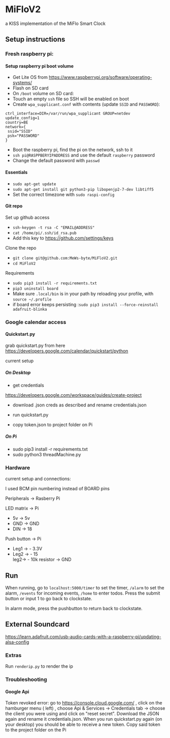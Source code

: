 # MiFloV2
a KISS implementation of the MiFlo Smart Clock

## Setup instructions

### Fresh raspberry pi:

#### Setup raspberry pi boot volume

* Get Lite OS from https://www.raspberrypi.org/software/operating-systems/
* Flash on SD card
* On `/boot` volume on SD card:
* Touch an empty `ssh` file so SSH will be enabled on boot
* Create `wpa_supplicant.conf` with contents (update `SSID` and `PASSWORD`):

```
ctrl_interface=DIR=/var/run/wpa_supplicant GROUP=netdev
update_config=1
country=BE
network={
 ssid="SSID"
 psk="PASSWORD"
}
```

* Boot the raspberry pi, find the pi on the network, ssh to it
* `ssh pi@RASPPBERYIPADDRESS` and use the default `raspberry` password
* Change the default password with `passwd`

#### Essentials

* `sudo apt-get update`
* `sudo apt-get install git python3-pip libopenjp2-7-dev libtiff5`
* Set the correct timezone with `sudo raspi-config`

#### Git repo

Set up github access

* `ssh-keygen -t rsa -C "EMAIL@ADDRESS"`
* `cat /home/pi/.ssh/id_rsa.pub`
* Add this key to https://github.com/settings/keys

Clone the repo

* `git clone git@github.com:MeWs-byte/MiFloV2.git`
* `cd MiFloV2`

Requirements
* `sudo pip3 install -r requirements.txt`
* `pip3 uninstall board`
* Make sure `.local/bin` is in your path by reloading your profile, with `source ~/.profile`
* if board error keeps persisting :`sudo pip3 install --force-reinstall adafruit-blinka`

### Google calendar access

#### Quickstart.py

grab quickstart.py from here
https://developers.google.com/calendar/quickstart/python

current setup 

##### On Desktop

- get credentials 

https://developers.google.com/workspace/guides/create-project

- download .json creds as described and rename credentials.json

- run quickstart.py 

- copy token.json to project folder on Pi 

##### On Pi

- sudo pip3 install -r requirements.txt
- sudo python3 threadMachine.py


### Hardware
current setup and connections:

I used BCM pin numbering instead of BOARD pins


Peripherals -> Rasberry Pi

LED matrix -> Pi

- 5v -> 5v
- GND -> GND
- DIN -> 18

Push button -> Pi

- Leg1 -> - 3.3V
- Leg2 -> - 15
       <br />leg2-> - 10k resistor -> GND

## Run


When running, go to `localhost:5000/timer` to set the timer, `/alarm` to set the alarm, `/events` for incoming events, `/home` to enter todos. Press the submit button or input 1 to go back to clockstate.

In alarm mode, press the pushbutton to return back to clockstate.

## External Soundcard 

https://learn.adafruit.com/usb-audio-cards-with-a-raspberry-pi/updating-alsa-config

### Extras

Run `renderip.py` to render the ip


### Troubleshooting 

#### Google Api 

Token revoked error: go to https://console.cloud.google.com/ , click on the hamburger menu ( left) , choose Api & Services -> Credentials tab -> choose the client you were using and click on "reset secret". Download the JSON again and rename it credentials.json. 
When you run quickstart.py again (on your desktop) you should be able to receive a new token. Copy said token to the project folder on the Pi
